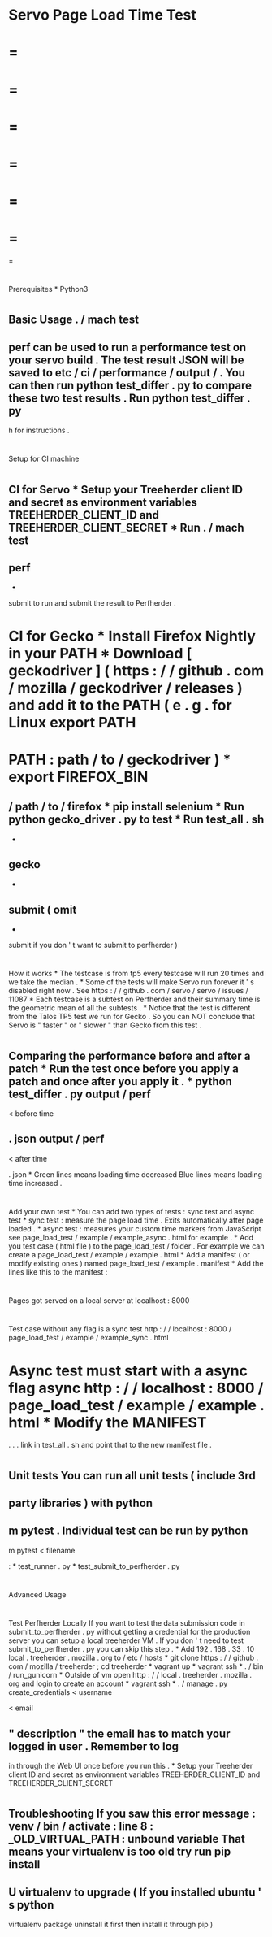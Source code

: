 Servo
Page
Load
Time
Test
=
=
=
=
=
=
=
=
=
=
=
=
=
=
#
Prerequisites
*
Python3
#
Basic
Usage
.
/
mach
test
-
perf
can
be
used
to
run
a
performance
test
on
your
servo
build
.
The
test
result
JSON
will
be
saved
to
etc
/
ci
/
performance
/
output
/
.
You
can
then
run
python
test_differ
.
py
to
compare
these
two
test
results
.
Run
python
test_differ
.
py
-
h
for
instructions
.
#
Setup
for
CI
machine
#
#
CI
for
Servo
*
Setup
your
Treeherder
client
ID
and
secret
as
environment
variables
TREEHERDER_CLIENT_ID
and
TREEHERDER_CLIENT_SECRET
*
Run
.
/
mach
test
-
perf
-
-
submit
to
run
and
submit
the
result
to
Perfherder
.
#
#
CI
for
Gecko
*
Install
Firefox
Nightly
in
your
PATH
*
Download
[
geckodriver
]
(
https
:
/
/
github
.
com
/
mozilla
/
geckodriver
/
releases
)
and
add
it
to
the
PATH
(
e
.
g
.
for
Linux
export
PATH
=
PATH
:
path
/
to
/
geckodriver
)
*
export
FIREFOX_BIN
=
/
path
/
to
/
firefox
*
pip
install
selenium
*
Run
python
gecko_driver
.
py
to
test
*
Run
test_all
.
sh
-
-
gecko
-
-
submit
(
omit
-
-
submit
if
you
don
'
t
want
to
submit
to
perfherder
)
#
How
it
works
*
The
testcase
is
from
tp5
every
testcase
will
run
20
times
and
we
take
the
median
.
*
Some
of
the
tests
will
make
Servo
run
forever
it
'
s
disabled
right
now
.
See
https
:
/
/
github
.
com
/
servo
/
servo
/
issues
/
11087
*
Each
testcase
is
a
subtest
on
Perfherder
and
their
summary
time
is
the
geometric
mean
of
all
the
subtests
.
*
Notice
that
the
test
is
different
from
the
Talos
TP5
test
we
run
for
Gecko
.
So
you
can
NOT
conclude
that
Servo
is
"
faster
"
or
"
slower
"
than
Gecko
from
this
test
.
#
Comparing
the
performance
before
and
after
a
patch
*
Run
the
test
once
before
you
apply
a
patch
and
once
after
you
apply
it
.
*
python
test_differ
.
py
output
/
perf
-
<
before
time
>
.
json
output
/
perf
-
<
after
time
>
.
json
*
Green
lines
means
loading
time
decreased
Blue
lines
means
loading
time
increased
.
#
Add
your
own
test
*
You
can
add
two
types
of
tests
:
sync
test
and
async
test
*
sync
test
:
measure
the
page
load
time
.
Exits
automatically
after
page
loaded
.
*
async
test
:
measures
your
custom
time
markers
from
JavaScript
see
page_load_test
/
example
/
example_async
.
html
for
example
.
*
Add
you
test
case
(
html
file
)
to
the
page_load_test
/
folder
.
For
example
we
can
create
a
page_load_test
/
example
/
example
.
html
*
Add
a
manifest
(
or
modify
existing
ones
)
named
page_load_test
/
example
.
manifest
*
Add
the
lines
like
this
to
the
manifest
:
#
Pages
got
served
on
a
local
server
at
localhost
:
8000
#
Test
case
without
any
flag
is
a
sync
test
http
:
/
/
localhost
:
8000
/
page_load_test
/
example
/
example_sync
.
html
#
Async
test
must
start
with
a
async
flag
async
http
:
/
/
localhost
:
8000
/
page_load_test
/
example
/
example
.
html
*
Modify
the
MANIFEST
=
.
.
.
link
in
test_all
.
sh
and
point
that
to
the
new
manifest
file
.
#
Unit
tests
You
can
run
all
unit
tests
(
include
3rd
-
party
libraries
)
with
python
-
m
pytest
.
Individual
test
can
be
run
by
python
-
m
pytest
<
filename
>
:
*
test_runner
.
py
*
test_submit_to_perfherder
.
py
#
Advanced
Usage
#
#
Test
Perfherder
Locally
If
you
want
to
test
the
data
submission
code
in
submit_to_perfherder
.
py
without
getting
a
credential
for
the
production
server
you
can
setup
a
local
treeherder
VM
.
If
you
don
'
t
need
to
test
submit_to_perfherder
.
py
you
can
skip
this
step
.
*
Add
192
.
168
.
33
.
10
local
.
treeherder
.
mozilla
.
org
to
/
etc
/
hosts
*
git
clone
https
:
/
/
github
.
com
/
mozilla
/
treeherder
;
cd
treeherder
*
vagrant
up
*
vagrant
ssh
*
.
/
bin
/
run_gunicorn
*
Outside
of
vm
open
http
:
/
/
local
.
treeherder
.
mozilla
.
org
and
login
to
create
an
account
*
vagrant
ssh
*
.
/
manage
.
py
create_credentials
<
username
>
<
email
>
"
description
"
the
email
has
to
match
your
logged
in
user
.
Remember
to
log
-
in
through
the
Web
UI
once
before
you
run
this
.
*
Setup
your
Treeherder
client
ID
and
secret
as
environment
variables
TREEHERDER_CLIENT_ID
and
TREEHERDER_CLIENT_SECRET
#
Troubleshooting
If
you
saw
this
error
message
:
venv
/
bin
/
activate
:
line
8
:
_OLD_VIRTUAL_PATH
:
unbound
variable
That
means
your
virtualenv
is
too
old
try
run
pip
install
-
U
virtualenv
to
upgrade
(
If
you
installed
ubuntu
'
s
python
-
virtualenv
package
uninstall
it
first
then
install
it
through
pip
)
